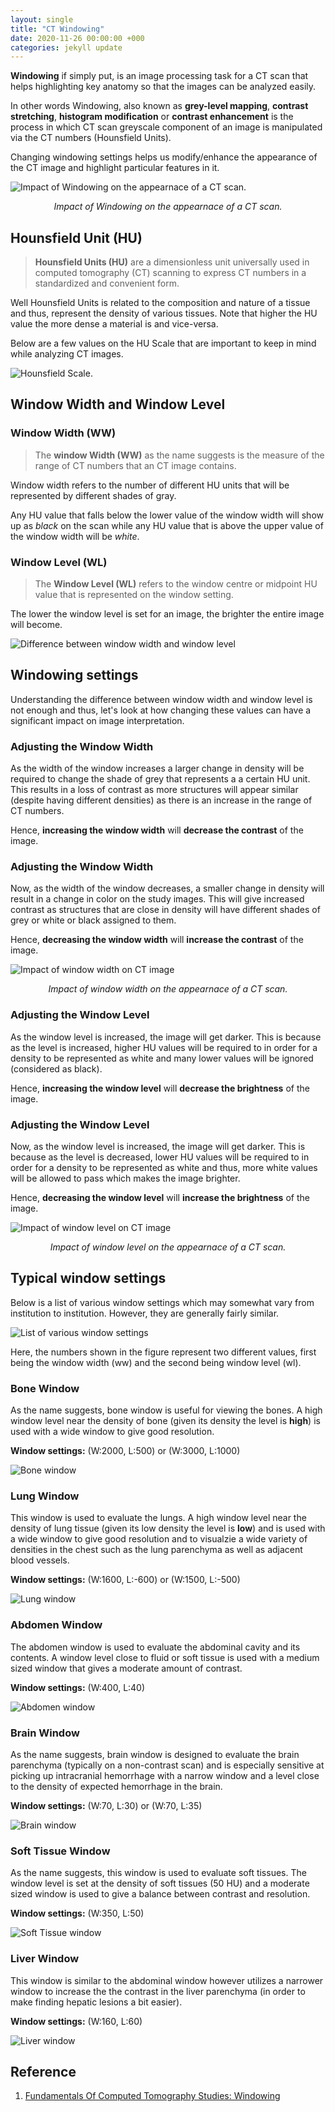 ```yaml
---
layout: single
title: "CT Windowing"
date: 2020-11-26 00:00:00 +000
categories: jekyll update
---
```


**Windowing** if simply put, is an image processing task for a CT scan that helps highlighting key anatomy so that the images can be analyzed easily.

In other words Windowing, also known as **grey-level mapping**, **contrast stretching**, **histogram modification** or **contrast enhancement** is the process in which CT scan greyscale component of an image is manipulated via the CT numbers (Hounsfield Units). 

Changing windowing settings helps us modify/enhance the appearance of the CT image and highlight particular features in it.

![Impact of Windowing on the appearnace of a CT scan.](/assets/img/windowing/1.png)
<div align='center'> <i> Impact of Windowing on the appearnace of a CT scan. </i> </div>

## Hounsfield Unit (HU)

> **Hounsfield Units (HU)** are a dimensionless unit universally used in computed tomography (CT) scanning to express CT numbers in a standardized and convenient form.

Well Hounsfield Units is related to the composition and nature of a tissue and thus, represent the density of various tissues. Note that higher the HU value the more dense a material is and vice-versa.

Below are a few values on the HU Scale that are important to keep in mind while analyzing CT images.

![Hounsfield Scale.](/assets/img/windowing/2.png)

## Window Width and Window Level

### Window Width (WW)

> The **window Width (WW)** as the name suggests is the measure of the range of CT numbers that an CT image contains. 

Window width refers to the number of different HU units that will be represented by different shades of gray.

Any HU value that falls below the lower value of the window width will show up as *black* on the scan while any HU value that is above the upper value of the window width will be *white*.

### Window Level (WL)

> The **Window Level (WL)** refers to the window centre or midpoint HU value that is represented on the window setting.

The lower the window level is set for an image, the brighter the entire image will become.

![Difference between window width and window level](/assets/img/windowing/3.png)

## Windowing settings

Understanding the difference between window width and window level is not enough and thus, let's look at how changing these values can have a significant impact on image interpretation.

### Adjusting the Window Width

As the width of the window increases a larger change in density will be required to change the shade of grey that represents a a certain HU unit. This results in a loss of contrast as more structures will appear similar (despite having different densities) as there is an increase in the range of CT numbers.

Hence, **increasing the window width** will **decrease the contrast** of the image.

### Adjusting the Window Width

Now, as the width of the window decreases, a smaller change in density will result in a change in color on the study images. This will give increased contrast as structures that are close in density will have different shades of grey or white or black assigned to them.

Hence, **decreasing the window width** will **increase the contrast** of the image.

![Impact of window width on CT image](/assets/img/windowing/4.png)
<div align='center'> <i> Impact of window width on the appearnace of a CT scan. </i> </div>

### Adjusting the Window Level

As the window level is increased, the image will get darker. This is because as the level is increased, higher HU values will be required to in order for a density to be represented as white and many lower values will be ignored (considered as black).

Hence, **increasing the window level** will **decrease the brightness** of the image.

### Adjusting the Window Level

Now, as the window level is increased, the image will get darker. This is because as the level is decreased, lower HU values will be required to in order for a density to be represented as white and thus, more white values will be allowed to pass which makes the image brighter.

Hence, **decreasing the window level** will **increase the brightness** of the image.

![Impact of window level on CT image](/assets/img/windowing/5.png)
<div align='center'> <i> Impact of window level on the appearnace of a CT scan. </i> </div>

## Typical window settings

Below is a list of various window settings which may somewhat vary from institution to institution. However, they are generally fairly similar.

![List of various window settings](/assets/img/windowing/6.jpg)

Here, the numbers shown in the figure represent two different values, first being the window width (ww) and the second being window level (wl).

### Bone Window

As the name suggests, bone window is useful for viewing the bones. A high window level near the density of bone (given its density the level is **high**) is used with a wide window to give good resolution.

**Window settings:** (W:2000, L:500)  or (W:3000, L:1000)

![Bone window](/assets/img/windowing/7.jpg)

### Lung Window

This window is used to evaluate the lungs. A high window level near the density of lung tissue (given its low density the level is **low**) and is used with a wide window to give good resolution and to visualzie a wide variety of densities in the chest such as the lung parenchyma as well as adjacent blood vessels.

**Window settings:** (W:1600, L:-600) or (W:1500, L:-500)

![Lung window](/assets/img/windowing/8.jpg)

### Abdomen Window

The abdomen window is used to evaluate the abdominal cavity and its contents. A window level close to fluid or soft tissue is used with a medium sized window that gives a moderate amount of contrast.

**Window settings:** (W:400, L:40)

![Abdomen window](/assets/img/windowing/9.jpg)

### Brain Window

As the name suggests, brain window is designed to evaluate the brain parenchyma (typically on a non-contrast scan) and is especially sensitive at picking up intracranial hemorrhage with a narrow window and a level close to the density of expected hemorrhage in the brain.

**Window settings:** (W:70, L:30) or (W:70, L:35)

![Brain window](/assets/img/windowing/10.jpg)

### Soft Tissue Window

As the name suggests, this window is used to evaluate soft tissues. The window level is set at the density of soft tissues (50 HU) and a moderate sized window is used to give a balance between contrast and resolution.

**Window settings:** (W:350, L:50)

![Soft Tissue window](/assets/img/windowing/11.jpg)

### Liver Window

This window is similar to the abdominal window however utilizes a narrower window to increase the the contrast in the liver parenchyma (in order to make finding hepatic lesions a bit easier).

**Window settings:** (W:160, L:60)

![Liver window](/assets/img/windowing/12.jpg)

## Reference

1. [Fundamentals Of Computed Tomography Studies: Windowing]

[Fundamentals Of Computed Tomography Studies: Windowing]: https://www.stepwards.com/?page_id=21646